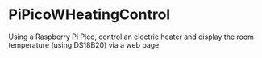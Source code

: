 # PiPicoWHeatingControl
Using a Raspberry Pi Pico, control an electric heater and display the room temperature (using DS18B20) via a web page
